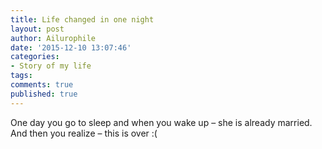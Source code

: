 ```yaml
---
title: Life changed in one night
layout: post
author: Ailurophile
date: '2015-12-10 13:07:46'
categories:
- Story of my life
tags:
comments: true
published: true
---
```


One day you go to sleep and when you wake up – she is already married. And then you realize – this is over :(
<!--more-->
